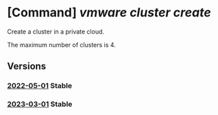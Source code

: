 # [Command] _vmware cluster create_

Create a cluster in a private cloud.

The maximum number of clusters is 4.

## Versions

### [2022-05-01](/Resources/mgmt-plane/L3N1YnNjcmlwdGlvbnMve30vcmVzb3VyY2Vncm91cHMve30vcHJvdmlkZXJzL21pY3Jvc29mdC5hdnMvcHJpdmF0ZWNsb3Vkcy97fS9jbHVzdGVycy97fQ==/2022-05-01.xml) **Stable**

<!-- mgmt-plane /subscriptions/{}/resourcegroups/{}/providers/microsoft.avs/privateclouds/{}/clusters/{} 2022-05-01 -->

### [2023-03-01](/Resources/mgmt-plane/L3N1YnNjcmlwdGlvbnMve30vcmVzb3VyY2Vncm91cHMve30vcHJvdmlkZXJzL21pY3Jvc29mdC5hdnMvcHJpdmF0ZWNsb3Vkcy97fS9jbHVzdGVycy97fQ==/2023-03-01.xml) **Stable**

<!-- mgmt-plane /subscriptions/{}/resourcegroups/{}/providers/microsoft.avs/privateclouds/{}/clusters/{} 2023-03-01 -->
